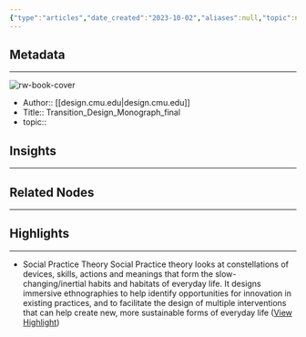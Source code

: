 ```yaml
---
{"type":"articles","date_created":"2023-10-02","aliases":null,"topic":null,"url":"https://design.cmu.edu/sites/default/files/Transition_Design_Monograph_final.pdf","layout":null,"banner":null,"dg-publish":true,"tags":null,"permalink":"/300-biblio/200-articles/transition-design-monograph-final/","dgPassFrontmatter":true,"created":"2023-10-20T12:44:22.000-05:00","updated":"2023-10-20T12:44:22.000-05:00"}
---
```


## Metadata
---
![rw-book-cover](https://readwise-assets.s3.amazonaws.com/static/images/article3.5c705a01b476.png)
- Author:: [[design.cmu.edu\|design.cmu.edu]]
- Title:: Transition_Design_Monograph_final
- topic::  



## Insights
---
## Related Nodes
---

## Highlights 
---
- Social Practice Theory Social Practice theory looks at constellations of devices, skills, actions and meanings that form the slow-changing/inertial habits and habitats of everyday life. It designs immersive ethnographies to help identify opportunities for innovation in existing practices, and to facilitate the design of multiple interventions that can help create new, more sustainable forms of everyday life ([View Highlight](https://read.readwise.io/read/01hbrgcafa49hd4br2ymqabc67))
